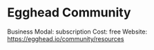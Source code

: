 # Egghead Community

Business Modal: subscription
Cost: free
Website: https://egghead.io/community/resources